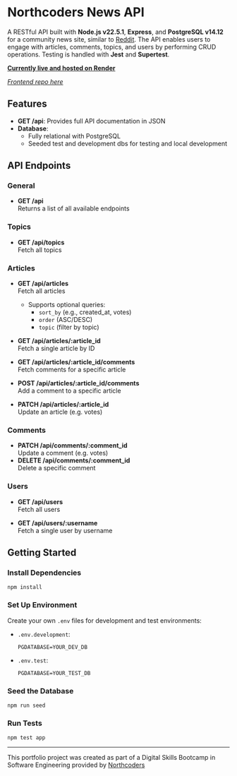 # Northcoders News API

A RESTful API built with **Node.js v22.5.1**, **Express**, and **PostgreSQL v14.12** for a community news site, similar to [Reddit](https://www.reddit.com). 
The API enables users to engage with articles, comments, topics, and users by performing CRUD operations.
Testing is handled with **Jest** and **Supertest**.

[**Currently live and hosted on Render**](https://top-nc-news.onrender.com/api)

[*Frontend repo here*](https://github.com/lexkon/top-nc-news)

## Features
- **GET /api**: Provides full API documentation in JSON
- **Database**:
  - Fully relational with PostgreSQL
  - Seeded test and development dbs for testing and local development


## API Endpoints

### General
- **GET /api**  
  Returns a list of all available endpoints

### Topics
- **GET /api/topics**  
  Fetch all topics

### Articles
- **GET /api/articles**  
  Fetch all articles
  - Supports optional queries:  
    - `sort_by` (e.g., created_at, votes)  
    - `order` (ASC/DESC)  
    - `topic` (filter by topic)  

- **GET /api/articles/:article_id**  
  Fetch a single article by ID

- **GET /api/articles/:article_id/comments**  
  Fetch comments for a specific article

- **POST /api/articles/:article_id/comments**  
  Add a comment to a specific article

- **PATCH /api/articles/:article_id**  
  Update an article (e.g. votes)

### Comments
- **PATCH /api/comments/:comment_id**  
  Update a comment (e.g. votes)
- **DELETE /api/comments/:comment_id**  
  Delete a specific comment

### Users
- **GET /api/users**  
  Fetch all users

- **GET /api/users/:username**  
  Fetch a single user by username


## Getting Started
### Install Dependencies
```
npm install
```

### Set Up Environment
Create your own `.env` files for development and test environments:
- `.env.development`:
  ```
  PGDATABASE=YOUR_DEV_DB
  ```
- `.env.test`:
  ```
  PGDATABASE=YOUR_TEST_DB
  ```

### Seed the Database
```
npm run seed
```

### Run Tests
```
npm test app
```

--- 

This portfolio project was created as part of a Digital Skills Bootcamp in Software Engineering provided by [Northcoders](https://northcoders.com/)
